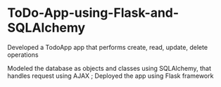 # ToDo-App-using-Flask-and-SQLAlchemy

Developed a TodoApp app that performs create, read, update, delete operations

Modeled the database as objects and classes using SQLAlchemy, that handles request using AJAX ; Deployed the app using Flask
framework
